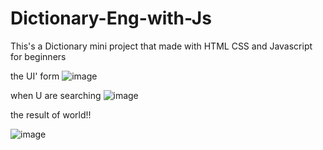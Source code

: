 # Dictionary-Eng-with-Js
This's a Dictionary mini project that made with HTML CSS and Javascript for beginners

the UI' form
![image](https://user-images.githubusercontent.com/119570065/220029387-ec77f6af-e5a4-48d6-bbff-82bbd6a09272.png)

when U are searching
![image](https://user-images.githubusercontent.com/119570065/220029875-ffa789b1-b973-4055-acf0-590485449f06.png)

the result of world!!

![image](https://user-images.githubusercontent.com/119570065/220030034-f37fb35d-3e12-4c4a-8482-fa83b59d7e58.png)


